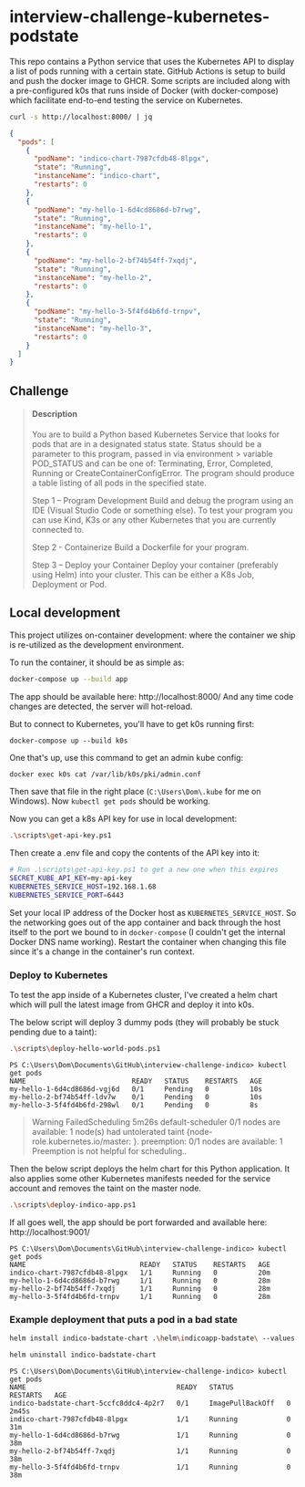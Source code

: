 # interview-challenge-kubernetes-podstate
This repo contains a Python service that uses the Kubernetes API to display a list of pods running with a certain state. GitHub Actions is setup to build and push the docker image to GHCR. Some scripts are included along with a pre-configured k0s that runs inside of Docker (with docker-compose) which facilitate end-to-end testing the service on Kubernetes.

```sh
curl -s http://localhost:8000/ | jq
```
```json
{
  "pods": [
    {
      "podName": "indico-chart-7987cfdb48-8lpgx",
      "state": "Running",
      "instanceName": "indico-chart",
      "restarts": 0
    },
    {
      "podName": "my-hello-1-6d4cd8686d-b7rwg",
      "state": "Running",
      "instanceName": "my-hello-1",
      "restarts": 0
    },
    {
      "podName": "my-hello-2-bf74b54ff-7xqdj",
      "state": "Running",
      "instanceName": "my-hello-2",
      "restarts": 0
    },
    {
      "podName": "my-hello-3-5f4fd4b6fd-trnpv",
      "state": "Running",
      "instanceName": "my-hello-3",
      "restarts": 0
    }
  ]
}
```

## Challenge
> #### Description
> You are to build a Python based Kubernetes Service that looks for pods that are in a designated status state. Status should be a parameter to this program, passed in via environment > variable POD_STATUS and can be one of: Terminating, Error, Completed, Running or CreateContainerConfigError. The program should produce a table listing of all pods in the specified state.
> 
> Step 1 – Program Development
> Build and debug the program using an IDE (Visual Studio Code or something else).   To test your program you can use Kind, K3s or any other Kubernetes that you are currently connected to.
> 
> Step 2 - Containerize
> Build a Dockerfile for your program.
> 
> Step 3 – Deploy your Container
> Deploy your container (preferably using Helm) into your cluster.    This can be either a K8s Job, Deployment or Pod.

## Local development
This project utilizes on-container development: where the container we ship is re-utilized as the development environment.

To run the container, it should be as simple as:
```sh
docker-compose up --build app
```

The app should be available here: http://localhost:8000/ And any time code changes are detected, the server will hot-reload.

But to connect to Kubernetes, you'll have to get k0s running first:
```
docker-compose up --build k0s
```
One that's up, use this command to get an admin kube config:
```sh
docker exec k0s cat /var/lib/k0s/pki/admin.conf
```
Then save that file in the right place (`C:\Users\Dom\.kube` for me on Windows). Now `kubectl get pods` should be working.

Now you can get a k8s API key for use in local development:
```sh
.\scripts\get-api-key.ps1
```
Then create a .env file and copy the contents of the API key into it:

```sh
# Run .\scripts\get-api-key.ps1 to get a new one when this expires
SECRET_KUBE_API_KEY=my-api-key
KUBERNETES_SERVICE_HOST=192.168.1.68
KUBERNETES_SERVICE_PORT=6443
```
Set your local IP address of the Docker host as `KUBERNETES_SERVICE_HOST`. So the networking goes out of the app container and back through the host itself to the port we bound to in `docker-compose` (I couldn't get the internal Docker DNS name working). Restart the container when changing this file since it's a change in the container's run context.

### Deploy to Kubernetes
To test the app inside of a Kubernetes cluster, I've created a helm chart which will pull the latest image from GHCR and deploy it into k0s.

The below script will deploy 3 dummy pods (they will probably be stuck pending due to a taint):
```sh
.\scripts\deploy-hello-world-pods.ps1
```
```
PS C:\Users\Dom\Documents\GitHub\interview-challenge-indico> kubectl get pods
NAME                          READY   STATUS    RESTARTS   AGE
my-hello-1-6d4cd8686d-vgj6d   0/1     Pending   0          10s
my-hello-2-bf74b54ff-ldv7w    0/1     Pending   0          10s
my-hello-3-5f4fd4b6fd-298wl   0/1     Pending   0          8s
```

> Warning  FailedScheduling  5m26s  default-scheduler  0/1 nodes are available: 1 node(s) had untolerated taint {node-role.kubernetes.io/master: }. preemption: 0/1 nodes are available: 1 Preemption is not helpful for scheduling..

Then the below script deploys the helm chart for this Python application. It also applies some other Kubernetes manifests needed for the service account and removes the taint on the master node.

```sh
.\scripts\deploy-indico-app.ps1
```

If all goes well, the app should be port forwarded and available here: http://localhost:9001/

```
PS C:\Users\Dom\Documents\GitHub\interview-challenge-indico> kubectl get pods                     
NAME                            READY   STATUS    RESTARTS   AGE
indico-chart-7987cfdb48-8lpgx   1/1     Running   0          20m
my-hello-1-6d4cd8686d-b7rwg     1/1     Running   0          28m
my-hello-2-bf74b54ff-7xqdj      1/1     Running   0          28m
my-hello-3-5f4fd4b6fd-trnpv     1/1     Running   0          28m
```

### Example deployment that puts a pod in a bad state

```sh
helm install indico-badstate-chart .\helm\indicoapp-badstate\ --values .\helm\indicoapp-badstate\values.yaml
```
```sh
helm uninstall indico-badstate-chart
```

```
PS C:\Users\Dom\Documents\GitHub\interview-challenge-indico> kubectl get pods
NAME                                     READY   STATUS             RESTARTS   AGE
indico-badstate-chart-5ccfc8ddc4-4p2r7   0/1     ImagePullBackOff   0          2m45s
indico-chart-7987cfdb48-8lpgx            1/1     Running            0          31m
my-hello-1-6d4cd8686d-b7rwg              1/1     Running            0          38m
my-hello-2-bf74b54ff-7xqdj               1/1     Running            0          38m
my-hello-3-5f4fd4b6fd-trnpv              1/1     Running            0          38m
```